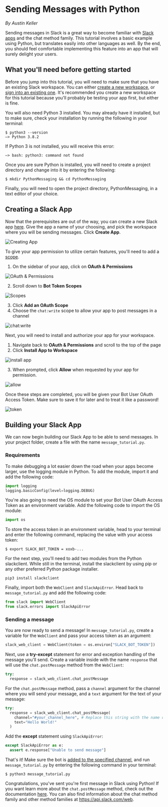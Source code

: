 # Sending Messages with Python
*By Austin Keller*

Sending messages in Slack is a great way to become familiar with [Slack apps](https://api.slack.com/start) and the chat method family. This tutorial involves a basic example using Python, but translates easily into other languages as well. By the end, you should feel comfortable implementing this feature into an app that will surely delight your users.

## What you'll need before getting started

Before you jump into this tutorial, you will need to make sure that you have an existing Slack workspace. You can either [create a new workspace](https://slack.com/help/articles/206845317-Create-a-Slack-workspace), or [sign into an existing one](https://slack.com/help/articles/212681477-Sign-in-to-Slack). It's recommended you create a new workspace for this tutorial because you'll probably be testing your app first, but either is fine. 

You will also need Python 3 installed. You may already have it installed, but to make sure, check your installation by running the following in your terminal: 

```
$ python3 --version
–> Python 3.8.2
```

If Python 3 is not installed, you will receive this error:

```
–> bash: python3: command not found
```

Once you are sure Python is installed, you will need to create a project directory and change into it by entering the following:

```
$ mkdir PythonMessaging && cd PythonMessaging
```

Finally, you will need to open the project directory, PythonMessaging, in a text editor of your choice. 

## Creating a Slack App

Now that the prerequisites are out of the way, you can create a new Slack app [here](https://api.slack.com/apps?new_granular_bot_app=1). Give the app a name of your choosing, and pick the workspace where you will be sending messages. Click **Create App**.

![Creating App](https://raw.githubusercontent.com/aukeller/Slack-Posting-Messages-with-Python/master/images/CreatingApp.png)

To give your app permission to utilize certain features, you'll need to add a [scope](https://api.slack.com/scopes). 

1. On the sidebar of your app, click on **OAuth & Permissions**

![OAuth & Permissions](https://raw.githubusercontent.com/aukeller/Slack-Posting-Messages-with-Python/master/images/Oauth.png)

2. Scroll down to **Bot Token Scopes**

![Scopes](https://raw.githubusercontent.com/aukeller/Slack-Posting-Messages-with-Python/master/images/scopes.png)

3. Click **Add an OAuth Scope**
4. Choose the `chat:write` scope to allow your app to post messages in a channel

![chat:write](https://raw.githubusercontent.com/aukeller/Slack-Posting-Messages-with-Python/master/images/chatwrite.png)


Next, you will need to install and authorize your app for your workspace. 

1. Navigate back to **OAuth & Permissions** and scroll to the top of the page
2. Click **Install App to Workspace**

![install app](https://raw.githubusercontent.com/aukeller/Slack-Posting-Messages-with-Python/master/images/install.png)

3. When prompted, click **Allow** when requested by your app for permission. 

![allow](https://raw.githubusercontent.com/aukeller/Slack-Posting-Messages-with-Python/master/images/allow.png)

Once these steps are completed, you will be given your Bot User OAuth Access Token. Make sure to save it for later and to treat it like a password!

![token](https://raw.githubusercontent.com/aukeller/Slack-Posting-Messages-with-Python/master/images/token.png)

## Building your Slack App

We can now begin building our Slack App to be able to send messages. In your project folder, create a file with the name `message_tutorial.py`.

### Requirements

To make debugging a lot easier down the road when your apps become larger, use the logging module in Python. To add the module, import it and add the following code:

```python
import logging
logging.basicConfig(level=logging.DEBUG)
```

You're also going to need the OS module to set your Bot User OAuth Access Token as an environment variable. Add the following code to import the OS module:

```python
import os
```

To store the access token in an environment variable, head to your terminal and enter the following command, replacing the value with your access token:

```
$ export SLACK_BOT_TOKEN = xoxb-...
```

For the next step, you'll need to add two modules from the Python slackclient. While still in the terminal, install the slackclient by using pip or any other preferred Python package installer. 

```
pip3 install slackclient
```
Finally, import both the `WebClient` and `SlackApiError`. Head back to `message_tutorial.py` and add the following code:

```python
from slack import WebClient 
from slack.errors import SlackApiError
```

### Sending a message

You are now ready to send a message! In `message_tutorial.py`, create a variable for the `WebClient` and pass your access token as an argument:

```python
slack_web_client = WebClient(token = os.environ["SLACK_BOT_TOKEN"])
```
Next, use a **try-except** statement for error and exception handling of the message you'll send. Create a variable inside with the name `response` that will use the `chat.postMessage` method from the `WebClient`:

```python
try:
  response = slack_web_client.chat_postMessage
```

For the `chat.postMessage` method, pass a `channel` argument for the channel where you will send your message, and a `text` argument for the text of your message:

```python
try:
  response = slack_web_client.chat_postMessage(
    channel="#your_channel_here", # Replace this string with the name of your own workspace
    text="Hello World!"
  )
```

Add the **except** statement using `SlackApiError`:

```python
except SlackApiError as e:
  assert e.response["Unable to send message"]
```

That's it! Make sure the bot is [added to the specified channel](https://slack.com/help/articles/201980108-Add-people-to-a-channel), and run `message_tutorial.py` by entering the following command in your terminal:

```
$ python3 message_tutorial.py
```



Congratulations, you've sent you're first message in Slack using Python! If you want learn more about the `chat.postMessage` method, check out the documentation [here](https://api.slack.com/methods/chat.postMessage). You can also find information about the chat method family and other method families at https://api.slack.com/web.
